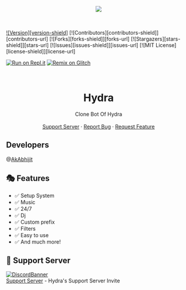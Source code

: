 <center><img src="https://capsule-render.vercel.app/api?type=waving&color=gradient&height=200&section=header&text=Hydra&fontSize=80&fontAlignY=35&animation=twinkling&fontColor=gradient" /></center>
<br>
<br />

[![Version][version-shield]](version-url)
[![Contributors][contributors-shield]][contributors-url]
[![Forks][forks-shield]][forks-url]
[![Stargazers][stars-shield]][stars-url]
[![Issues][issues-shield]][issues-url]
[![MIT License][license-shield]][license-url]

[![Run on Repl.it](https://replit.com/badge/github/akabhijit/hydra)](https://repl.it/github/akabhijit/hydra)
[![Remix on Glitch](https://cdn.glitch.com/2703baf2-b643-4da7-ab91-7ee2a2d00b5b%2Fremix-button.svg)](https://glitch.com/edit/#!/import/github/akabhijit/hydra)

<!-- PROJECT LOGO -->
<br />
<p align="center">

  <h1 align="center">Hydra</h1>

  <p align="center">
    Clone Bot Of Hydra
    <br />
    <br />
    <a href="https://discord.gg/UaMcC4PrYH">Support Server</a>
    ·
    <a href="https://github.com/akabhijit/hydra/issues">Report Bug</a>
    ·
    <a href="https://github.com/akabhijit/hydra/issues">Request Feature</a>
  </p>
</p>

## Developers

@[AkAbhijit](https://github.com/akabhijit/)

## 🎭 Features

- ✅ Setup System
- ✅ Music
- ✅ 24/7
- ✅ Dj
- ✅ Custom prefix
- ✅ Filters
- ✅ Easy to use
- ✅ And much more!

## 💌 Support Server

[![DiscordBanner](https://invidget.switchblade.xyz/UaMcC4PrYH)](https://discord.gg/UaMcC4PrYH)<br />
[Support Server](https://discord.gg/UaMcC4PrYH) - Hydra's Support Server Invite
